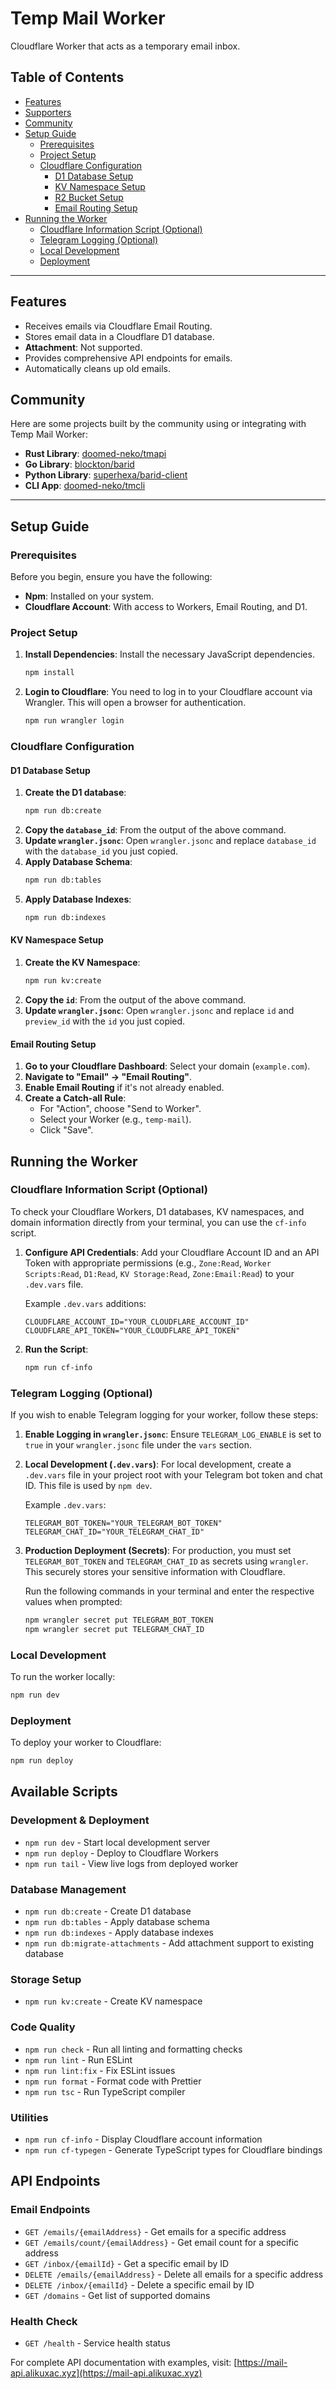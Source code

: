 # Temp Mail Worker

Cloudflare Worker that acts as a temporary email inbox.

## Table of Contents

*   [Features](#features)
*   [Supporters](#supporters)
*   [Community](#community-built-stuff)
*   [Setup Guide](#setup-guide)
    *   [Prerequisites](#prerequisites)
    *   [Project Setup](#project-setup)
    *   [Cloudflare Configuration](#cloudflare-configuration)
        *   [D1 Database Setup](#d1-database-setup)
        *   [KV Namespace Setup](#kv-namespace-setup)
        *   [R2 Bucket Setup](#r2-bucket-setup)
        *   [Email Routing Setup](#email-routing-setup)
*   [Running the Worker](#running-the-worker)
    *   [Cloudflare Information Script (Optional)](#cloudflare-information-script-optional)
    *   [Telegram Logging (Optional)](#telegram-logging-optional)
    *   [Local Development](#local-development)
    *   [Deployment](#deployment)

---

## Features

*   Receives emails via Cloudflare Email Routing.
*   Stores email data in a Cloudflare D1 database.
*   **Attachment**: Not supported.
*   Provides comprehensive API endpoints for emails.
*   Automatically cleans up old emails.

## Community

Here are some projects built by the community using or integrating with Temp Mail Worker:

*   **Rust Library**: [doomed-neko/tmapi](https://github.com/doomed-neko/tmapi/)
*   **Go Library**: [blockton/barid](https://github.com/blockton/barid)
*   **Python Library**: [superhexa/barid-client](https://github.com/superhexa/barid-client)
*   **CLI App**: [doomed-neko/tmcli](https://github.com/doomed-neko/tmcli)

---

## Setup Guide

### Prerequisites

Before you begin, ensure you have the following:

*   **Npm**: Installed on your system.
*   **Cloudflare Account**: With access to Workers, Email Routing, and D1.

### Project Setup

1.  **Install Dependencies**: Install the necessary JavaScript dependencies.
    ```bash
    npm install
    ```

2.  **Login to Cloudflare**: You need to log in to your Cloudflare account via Wrangler. This will open a browser for authentication.
    ```bash
    npm run wrangler login
    ```

### Cloudflare Configuration

#### D1 Database Setup

1.  **Create the D1 database**:
    ```bash
    npm run db:create
    ```
2.  **Copy the `database_id`**: From the output of the above command.
3.  **Update `wrangler.jsonc`**: Open `wrangler.jsonc` and replace `database_id` with the `database_id` you just copied.
4.  **Apply Database Schema**:
    ```bash
    npm run db:tables
    ```
5.  **Apply Database Indexes**:
    ```bash
    npm run db:indexes
    ```

#### KV Namespace Setup

1.  **Create the KV Namespace**:
    ```bash
    npm run kv:create
    ```
2.  **Copy the `id`**: From the output of the above command.
3.  **Update `wrangler.jsonc`**: Open `wrangler.jsonc` and replace `id` and `preview_id` with the `id` you just copied.

#### Email Routing Setup

1.  **Go to your Cloudflare Dashboard**: Select your domain (`example.com`).
2.  **Navigate to "Email" -> "Email Routing"**.
3.  **Enable Email Routing** if it's not already enabled.
4.  **Create a Catch-all Rule**:
    *   For "Action", choose "Send to Worker".
    *   Select your Worker (e.g., `temp-mail`).
    *   Click "Save".

## Running the Worker

### Cloudflare Information Script (Optional)

To check your Cloudflare Workers, D1 databases, KV namespaces, and domain information directly from your terminal, you can use the `cf-info` script.

1.  **Configure API Credentials**: Add your Cloudflare Account ID and an API Token with appropriate permissions (e.g., `Zone:Read`, `Worker Scripts:Read`, `D1:Read`, `KV Storage:Read`, `Zone:Email:Read`) to your `.dev.vars` file.

    Example `.dev.vars` additions:
    ```
    CLOUDFLARE_ACCOUNT_ID="YOUR_CLOUDFLARE_ACCOUNT_ID"
    CLOUDFLARE_API_TOKEN="YOUR_CLOUDFLARE_API_TOKEN"
    ```

2.  **Run the Script**:
    ```bash
    npm run cf-info
    ```

### Telegram Logging (Optional)

If you wish to enable Telegram logging for your worker, follow these steps:

1.  **Enable Logging in `wrangler.jsonc`**: Ensure `TELEGRAM_LOG_ENABLE` is set to `true` in your `wrangler.jsonc` file under the `vars` section.

2.  **Local Development (`.dev.vars`)**: For local development, create a `.dev.vars` file in your project root with your Telegram bot token and chat ID. This file is used by `npm dev`.

    Example `.dev.vars`:
    ```
    TELEGRAM_BOT_TOKEN="YOUR_TELEGRAM_BOT_TOKEN"
    TELEGRAM_CHAT_ID="YOUR_TELEGRAM_CHAT_ID"
    ```

3.  **Production Deployment (Secrets)**: For production, you must set `TELEGRAM_BOT_TOKEN` and `TELEGRAM_CHAT_ID` as secrets using `wrangler`. This securely stores your sensitive information with Cloudflare.

    Run the following commands in your terminal and enter the respective values when prompted:
    ```bash
    npm wrangler secret put TELEGRAM_BOT_TOKEN
    npm wrangler secret put TELEGRAM_CHAT_ID
    ```

### Local Development

To run the worker locally:

```bash
npm run dev
```

### Deployment

To deploy your worker to Cloudflare:

```bash
npm run deploy
```

## Available Scripts

### Development & Deployment
- `npm run dev` - Start local development server
- `npm run deploy` - Deploy to Cloudflare Workers
- `npm run tail` - View live logs from deployed worker

### Database Management
- `npm run db:create` - Create D1 database
- `npm run db:tables` - Apply database schema
- `npm run db:indexes` - Apply database indexes
- `npm run db:migrate-attachments` - Add attachment support to existing database

### Storage Setup
- `npm run kv:create` - Create KV namespace

### Code Quality
- `npm run check` - Run all linting and formatting checks
- `npm run lint` - Run ESLint
- `npm run lint:fix` - Fix ESLint issues
- `npm run format` - Format code with Prettier
- `npm run tsc` - Run TypeScript compiler

### Utilities
- `npm run cf-info` - Display Cloudflare account information
- `npm run cf-typegen` - Generate TypeScript types for Cloudflare bindings

## API Endpoints

### Email Endpoints

- `GET /emails/{emailAddress}` - Get emails for a specific address
- `GET /emails/count/{emailAddress}` - Get email count for a specific address
- `GET /inbox/{emailId}` - Get a specific email by ID
- `DELETE /emails/{emailAddress}` - Delete all emails for a specific address
- `DELETE /inbox/{emailId}` - Delete a specific email by ID
- `GET /domains` - Get list of supported domains

### Health Check

- `GET /health` - Service health status

For complete API documentation with examples, visit: [https://mail-api.alikuxac.xyz](https://mail-api.alikuxac.xyz)
